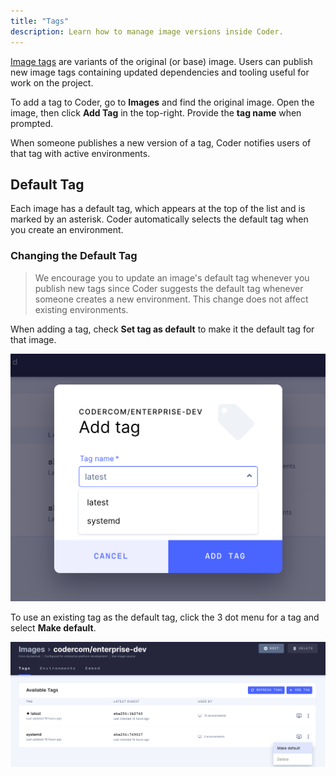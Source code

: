 ```yaml
---
title: "Tags"
description: Learn how to manage image versions inside Coder.
---
```


<a href="https://docs.docker.com/engine/reference/commandline/tag/"
target="_blank" rel="noreferrer noopener">Image tags</a> are variants of the
original (or base) image. Users can publish new image tags containing updated
dependencies and tooling useful for work on the project.

To add a tag to Coder, go to **Images** and find the original image. Open the
image, then click **Add Tag** in the top-right. Provide the **tag name** when
prompted.

When someone publishes a new version of a tag, Coder notifies users of that tag
with active environments.

## Default Tag

Each image has a default tag, which appears at the top of the list and is marked
by an asterisk. Coder automatically selects the default tag when you create an
environment.

### Changing the Default Tag

> We encourage you to update an image's default tag whenever you publish new
> tags since Coder suggests the default tag whenever someone creates a new
> environment. This change does not affect existing environments.

When adding a tag, check **Set tag as default** to make it the default tag for
that image.

![Set Default Tag](../assets/default-tag.png)

To use an existing tag as the default tag, click the 3 dot menu for a tag and
select **Make default**.

![Set Existing Tag as Default](../assets/existing-tag-as-default.png)
